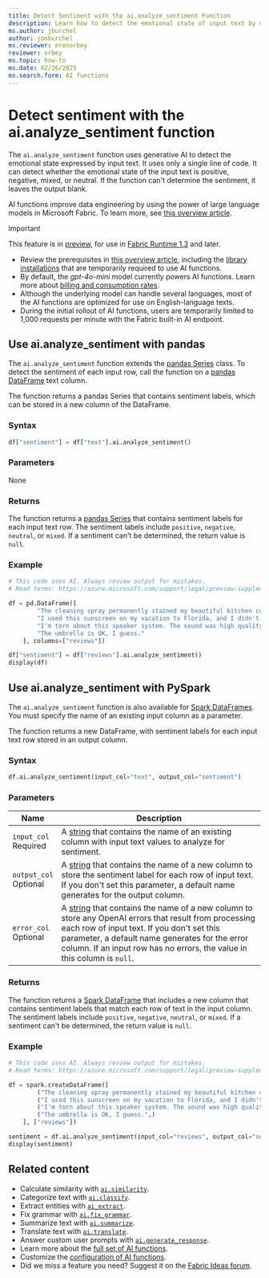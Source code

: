 ```yaml
---
title: Detect Sentiment with the ai.analyze_sentiment Function
description: Learn how to detect the emotional state of input text by using the ai.analyze_sentiment function.
ms.author: jburchel
author: jonburchel
ms.reviewer: erenorbey
reviewer: orbey
ms.topic: how-to
ms.date: 02/26/2025
ms.search.form: AI functions
---
```


# Detect sentiment with the ai.analyze_sentiment function

The `ai.analyze_sentiment` function uses generative AI to detect the emotional state expressed by input text. It uses only a single line of code. It can detect whether the emotional state of the input text is positive, negative, mixed, or neutral. If the function can't determine the sentiment, it leaves the output blank.

AI functions improve data engineering by using the power of large language models in Microsoft Fabric. To learn more, see [this overview article](./overview.md).

> [!IMPORTANT]
> This feature is in [preview](../../get-started/preview.md), for use in [Fabric Runtime 1.3](../../data-engineering/runtime-1-3.md) and later.
>
> - Review the prerequisites in [this overview article](./overview.md), including the [library installations](./overview.md#getting-started-with-ai-functions) that are temporarily required to use AI functions.
> - By default, the *gpt-4o-mini* model currently powers AI functions. Learn more about [billing and consumption rates](../ai-services/ai-services-overview.md).
> - Although the underlying model can handle several languages, most of the AI functions are optimized for use on English-language texts.
> - During the initial rollout of AI functions, users are temporarily limited to 1,000 requests per minute with the Fabric built-in AI endpoint.

## Use ai.analyze_sentiment with pandas

The `ai.analyze_sentiment` function extends the [pandas Series](https://pandas.pydata.org/docs/reference/api/pandas.Series.html) class. To detect the sentiment of each input row, call the function on a [pandas DataFrame](https://pandas.pydata.org/docs/reference/api/pandas.DataFrame.html) text column.

The function returns a pandas Series that contains sentiment labels, which can be stored in a new column of the DataFrame.

### Syntax

```python
df["sentiment"] = df["text"].ai.analyze_sentiment()
```

### Parameters

None

### Returns

The function returns a [pandas Series](https://pandas.pydata.org/docs/reference/api/pandas.Series.html) that contains sentiment labels for each input text row. The sentiment labels include `positive`, `negative`, `neutral`, or `mixed`. If a sentiment can't be determined, the return value is `null`.

### Example

```python
# This code uses AI. Always review output for mistakes. 
# Read terms: https://azure.microsoft.com/support/legal/preview-supplemental-terms/.

df = pd.DataFrame([
        "The cleaning spray permanently stained my beautiful kitchen counter. Never again!",
        "I used this sunscreen on my vacation to Florida, and I didn't get burned at all. Would recommend.",
        "I'm torn about this speaker system. The sound was high quality, though it didn't connect to my roommate's phone.",
        "The umbrella is OK, I guess."
    ], columns=["reviews"])

df["sentiment"] = df["reviews"].ai.analyze_sentiment()
display(df)
```

## Use ai.analyze_sentiment with PySpark

The `ai.analyze_sentiment` function is also available for [Spark DataFrames](https://spark.apache.org/docs/latest/api/python/reference/pyspark.sql/dataframe.html). You must specify the name of an existing input column as a parameter.

The function returns a new DataFrame, with sentiment labels for each input text row stored in an output column.

### Syntax

```python
df.ai.analyze_sentiment(input_col="text", output_col="sentiment")
```

### Parameters

| Name | Description |
|---|---|
| `input_col` <br> Required | A [string](https://spark.apache.org/docs/latest/api/python/reference/pyspark.sql/api/pyspark.sql.types.StringType.html) that contains the name of an existing column with input text values to analyze for sentiment. |
| `output_col` <br> Optional | A [string](https://spark.apache.org/docs/latest/api/python/reference/pyspark.sql/api/pyspark.sql.types.StringType.html) that contains the name of a new column to store the sentiment label for each row of input text. If you don't set this parameter, a default name generates for the output column. |
| `error_col` <br> Optional | A [string](https://spark.apache.org/docs/latest/api/python/reference/pyspark.sql/api/pyspark.sql.types.StringType.html) that contains the name of a new column to store any OpenAI errors that result from processing each row of input text. If you don't set this parameter, a default name generates for the error column. If an input row has no errors, the value in this column is `null`. |

### Returns

The function returns a [Spark DataFrame](https://spark.apache.org/docs/latest/api/python/reference/pyspark.sql/dataframe.html) that includes a new column that contains sentiment labels that match each row of text in the input column. The sentiment labels include `positive`, `negative`, `neutral`, or `mixed`. If a sentiment can't be determined, the return value is `null`.

### Example

```python
# This code uses AI. Always review output for mistakes. 
# Read terms: https://azure.microsoft.com/support/legal/preview-supplemental-terms/.

df = spark.createDataFrame([
        ("The cleaning spray permanently stained my beautiful kitchen counter. Never again!",),
        ("I used this sunscreen on my vacation to Florida, and I didn't get burned at all. Would recommend.",),
        ("I'm torn about this speaker system. The sound was high quality, though it didn't connect to my roommate's phone.",),
        ("The umbrella is OK, I guess.",)
    ], ["reviews"])

sentiment = df.ai.analyze_sentiment(input_col="reviews", output_col="sentiment")
display(sentiment)
```

## Related content

- Calculate similarity with [`ai.similarity`](./similarity.md).
- Categorize text with [`ai.classify`](./classify.md).
- Extract entities with [`ai_extract`](./extract.md).
- Fix grammar with [`ai.fix_grammar`](./fix-grammar.md).
- Summarize text with [`ai.summarize`](./summarize.md).
- Translate text with [`ai.translate`](./translate.md).
- Answer custom user prompts with [`ai.generate_response`](./generate-response.md).
- Learn more about the [full set of AI functions](./overview.md).
- Customize the [configuration of AI functions](./configuration.md).
- Did we miss a feature you need? Suggest it on the [Fabric Ideas forum](https://ideas.fabric.microsoft.com/).
